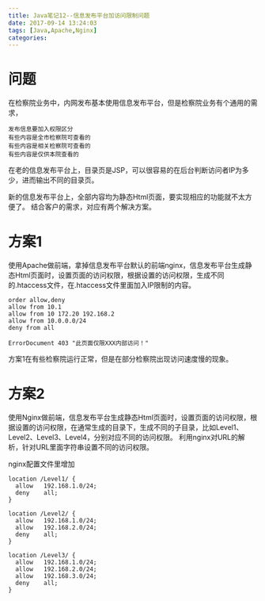 ```yaml
---
title: Java笔记12--信息发布平台加访问限制问题
date: 2017-09-14 13:24:03
tags: [Java,Apache,Nginx]
categories: 
---
```

# 问题
在检察院业务中，内网发布基本使用信息发布平台，但是检察院业务有个通用的需求，

    发布信息要加入权限区分
    有些内容是全市检察院可查看的
    有些内容是相关检察院可查看的
    有些内容是仅供本院查看的

在老的信息发布平台上，目录页是JSP，可以很容易的在后台判断访问者IP为多少，进而输出不同的目录页。
<!--more-->

新的信息发布平台上，全部内容均为静态Html页面，要实现相应的功能就不太方便了。
结合客户的需求，对应有两个解决方案。

# 方案1
使用Apache做前端，拿掉信息发布平台默认的前端nginx，信息发布平台生成静态Html页面时，设置页面的访问权限，根据设置的访问权限，生成不同的.htaccess文件，在.htaccess文件里面加入IP限制的内容。

```    
order allow,deny
allow from 10.1
allow from 10 172.20 192.168.2
allow from 10.0.0.0/24
deny from all

ErrorDocument 403 "此页面仅限XXX内部访问！"
```


方案1在有些检察院运行正常，但是在部分检察院出现访问速度慢的现象。

# 方案2
使用Nginx做前端，信息发布平台生成静态Html页面时，设置页面的访问权限，根据设置的访问权限，在通常生成的目录下，生成不同的子目录，比如Level1、Level2、Level3、Level4，分别对应不同的访问权限。
利用nginx对URL的解析，针对URL里面字符串设置不同的访问权限。

nginx配置文件里增加

```
location /Level1/ {
  allow   192.168.1.0/24;
  deny    all;
}

location /Level2/ {
  allow   192.168.1.0/24;
  allow   192.168.2.0/24;
  deny    all;
}

location /Level3/ {
  allow   192.168.1.0/24;
  allow   192.168.2.0/24;
  allow   192.168.3.0/24;
  deny    all;
}
```

